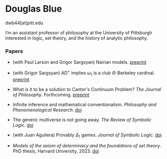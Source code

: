 # Douglas Blue

dwb44[at]pitt.edu

I’m an assistant professor of philosophy at the University of Pittsburgh interested in logic, set theory, and the history of analytic philosophy.


### Papers
* (with Paul Larson and Grigor Sargsyan) Nairian models. [preprint](https://doi.org/10.48550/arXiv.2501.18958)

* (with Grigor Sargsyan) AD${}^+$ implies $\omega_1$ is a club $\Theta$-Berkeley cardinal. [preprint](https://doi.org/10.48550/arXiv.2402.01329)

* What is it to be a solution to Cantor's Continuum Problem? _The Journal of Philosophy_. Forthcoming. [preprint](https://philsci-archive.pitt.edu/24666/)

* Infinite inference and mathematical conventionalism. _Philosophy and Phenomenological Research_. [doi](https://doi.org/10.1111/phpr.13084)

* The generic multiverse is not going away. _The Review of Symbolic Logic_. [doi](https://doi.org/10.1017/S1755020324000297)

* (with Juan Aguilera) Provably $\Delta_1$ games. _Journal of Symbolic Logic_. [doi](https://doi.org/10.1017/jsl.2020.71)

* _Models of the axiom of determinacy and the foundations of set theory_. PhD thesis, Harvard University, 2023. [doi](https://nrs.harvard.edu/URN-3:HUL.INSTREPOS:37375720)
